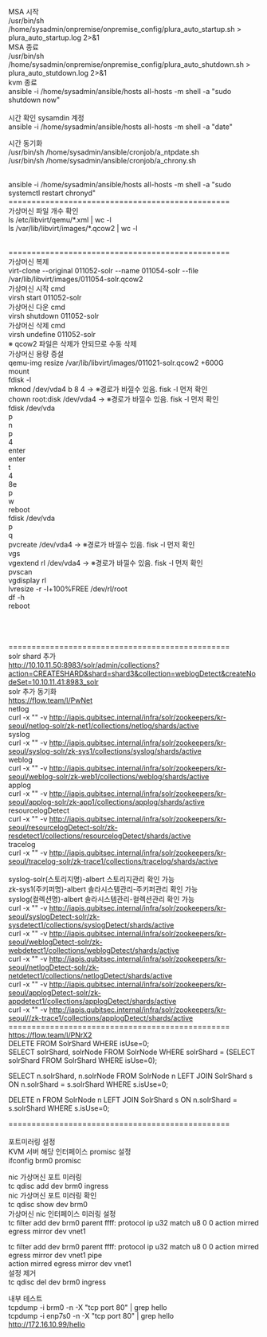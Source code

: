 

MSA 시작<br>
/usr/bin/sh /home/sysadmin/onpremise/onpremise_config/plura_auto_startup.sh > plura_auto_startup.log 2>&1
<br>
MSA 종료<br>
/usr/bin/sh /home/sysadmin/onpremise/onpremise_config/plura_auto_shutdown.sh > plura_auto_stutdown.log 2>&1
<br>
kvm 종료<br>
ansible -i /home/sysadmin/ansible/hosts all-hosts -m shell -a "sudo shutdown now"
<br>
<br>
시간 확인 sysamdin 계정<br>
ansible -i /home/sysadmin/ansible/hosts all-hosts -m shell -a "date"<br>

시간 동기화<br>
/usr/bin/sh /home/sysadmin/ansible/cronjob/a_ntpdate.sh<br>
/usr/bin/sh /home/sysadmin/ansible/cronjob/a_chrony.sh<br>

<br>
ansible -i /home/sysadmin/ansible/hosts all-hosts -m shell -a "sudo systemctl restart chronyd"
<br>
================================================<br>
가상머신 파일 개수 확인
<br>
ls /etc/libvirt/qemu/*.xml | wc -l
<br>
ls /var/lib/libvirt/images/*.qcow2 | wc -l
<br><br>

================================================<br>
가상머신 복제<br>
virt-clone --original 011052-solr --name 011054-solr --file /var/lib/libvirt/images/011054-solr.qcow2
<br>
가상머신 시작 cmd<br>
virsh start 011052-solr
<br>
가상머신 다운 cmd<br>
virsh shutdown 011052-solr
<br>
가상머신 삭제 cmd<br>
virsh undefine 011052-solr
<br>
※ qcow2 파일은 삭제가 안되므로 수동 삭제
<br>
가상머신 용량 증설<br>
qemu-img resize /var/lib/libvirt/images/011021-solr.qcow2 +600G
<br>
mount
<br>
fdisk -l<br>
mknod /dev/vda4 b 8 4 -> ※경로가 바낄수 있음. fisk -l 먼저 확인<br>
chown root:disk /dev/vda4 -> ※경로가 바낄수 있음. fisk -l 먼저 확인<br>
fdisk /dev/vda<br>
p<br>
n<br>
p<br>
4<br>
enter<br>
enter<br>
t<br>
4<br>
8e<br>
p<br>
w<br>
reboot<br>
fdisk /dev/vda<br>
p<br>
q<br>
pvcreate /dev/vda4 -> ※경로가 바낄수 있음. fisk -l 먼저 확인<br>
vgs<br>
vgextend rl /dev/vda4 -> ※경로가 바낄수 있음. fisk -l 먼저 확인<br>
pvscan<br>
vgdisplay rl<br>
lvresize -r -l+100%FREE /dev/rl/root <br>
df -h<br>
reboot<br>

<br><br><br>
================================================<br>
solr shard 추가<br>
http://10.10.11.50:8983/solr/admin/collections?action=CREATESHARD&shard=shard3&collection=weblogDetect&createNodeSet=10.10.11.41:8983_solr
<br>
solr 추가 동기화<br>
https://flow.team/l/PwNet
<br>
netlog<br>
curl -x "" -v http://iapis.qubitsec.internal/infra/solr/zookeepers/kr-seoul/netlog-solr/zk-net1/collections/netlog/shards/active 
<br>
syslog<br>
curl -x "" -v http://iapis.qubitsec.internal/infra/solr/zookeepers/kr-seoul/syslog-solr/zk-sys1/collections/syslog/shards/active 
<br>
weblog<br>
curl -x "" -v http://iapis.qubitsec.internal/infra/solr/zookeepers/kr-seoul/weblog-solr/zk-web1/collections/weblog/shards/active
<br>
applog<br>
curl -x "" -v http://iapis.qubitsec.internal/infra/solr/zookeepers/kr-seoul/applog-solr/zk-app1/collections/applog/shards/active
<br>
resourcelogDetect<br>
curl -x "" -v http://iapis.qubitsec.internal/infra/solr/zookeepers/kr-seoul/resourcelogDetect-solr/zk-resdetect1/collections/resourcelogDetect/shards/active
<br>
tracelog<br>
curl -x "" -v http://iapis.qubitsec.internal/infra/solr/zookeepers/kr-seoul/tracelog-solr/zk-trace1/collections/tracelog/shards/active
<br>
<br>
syslog-solr(스토리지명)-albert 스토리지관리 확인 가능<br>
zk-sys1(주키퍼명)-albert 솔라시스템관리-주키퍼관리 확인 가능<br>
syslog(컬렉션명)-albert 솔라시스템관리-컬렉션관리 확인 가능<br>
curl -x "" -v http://iapis.qubitsec.internal/infra/solr/zookeepers/kr-seoul/syslogDetect-solr/zk-sysdetect1/collections/syslogDetect/shards/active 
<br>
curl -x "" -v http://iapis.qubitsec.internal/infra/solr/zookeepers/kr-seoul/weblogDetect-solr/zk-webdetect1/collections/weblogDetect/shards/active
<br>
curl -x "" -v http://iapis.qubitsec.internal/infra/solr/zookeepers/kr-seoul/netlogDetect-solr/zk-netdetect1/collections/netlogDetect/shards/active
<br>
curl -x "" -v http://iapis.qubitsec.internal/infra/solr/zookeepers/kr-seoul/applogDetect-solr/zk-appdetect1/collections/applogDetect/shards/active
<br>
curl -x "" -v http://iapis.qubitsec.internal/infra/solr/zookeepers/kr-seoul//zk-trace1/collections/applogDetect/shards/active
<br>
================================================<br>
https://flow.team/l/PNrX2
<br>
DELETE FROM SolrShard WHERE isUse=0;
<br>
SELECT solrShard, solrNode FROM SolrNode WHERE solrShard = (SELECT solrShard FROM SolrShard WHERE isUse=0);
					   
					   


SELECT n.solrShard, n.solrNode FROM SolrNode n LEFT JOIN SolrShard s ON n.solrShard = s.solrShard WHERE s.isUse=0;

DELETE n FROM SolrNode n LEFT JOIN SolrShard s ON n.solrShard = s.solrShard WHERE s.isUse=0;

================================================<br><br>
포트미러링 설정<br>
KVM 서버 해당 인터페이스 promisc 설정<br>
ifconfig brm0 promisc<br>


nic 가상머신 포트 미러링<br>
tc qdisc add dev brm0 ingress
<br>
nic 가상머신 포트 미러링 확인<br>
tc qdisc show dev brm0
<br>
가상머신 nic 인터페이스 미러링 설정<br>
tc filter add dev brm0 parent ffff: protocol ip u32 match u8 0 0 action mirred egress mirror dev vnet1
<br>

tc filter add dev brm0 parent ffff: protocol ip u32 match u8 0 0 action mirred egress mirror dev vnet1 pipe \
action mirred egress mirror dev vnet1
<br>
설정 제거<br>
tc qdisc del dev brm0 ingress
<br>

내부 테스트 <br>
tcpdump -i brm0 -n -X "tcp port 80"  | grep hello
<br>
tcpdump -i enp7s0 -n -X "tcp port 80"  | grep hello
<br>
http://172.16.10.99/hello
